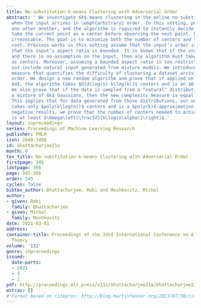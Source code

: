 ```yaml
---
title: No-substitution k-means Clustering with Adversarial Order
abstract: ' We investigate $k$-means clustering in the online no-substitution setting
  when the input arrives in \emph{arbitrary} order. In this setting, points arrive
  one after another, and the algorithm is required to instantly decide whether to
  take the current point as a center before observing the next point. Decisions are
  irrevocable. The goal is to minimize both the number of centers and the $k$-means
  cost. Previous works in this setting assume that the input’s order is random, or
  that the input’s aspect ratio is bounded. It is known that if the order is arbitrary
  and there is no assumption on the input, then any algorithm must take all points
  as centers. Moreover, assuming a bounded aspect ratio is too restrictive — it does
  not include natural input generated from mixture models. We introduce a new complexity
  measure that quantifies the difficulty of clustering a dataset arriving in arbitrary
  order. We design a new random algorithm and prove that if applied on data with complexity
  $d$, the algorithm takes $O(d\log(n) k\log(k))$ centers and is an $O(k^3)$-approximation.
  We also prove that if the data is sampled from a “natural" distribution, such as
  a mixture of $k$ Gaussians, then the new complexity measure is equal to $O(k^2\log(n))$.
  This implies that for data generated from those distributions, our new algorithm
  takes only $poly(k\log(n))$ centers and is a $poly(k)$-approximation. In terms of
  negative results, we prove that the number of centers needed to achieve an $\alpha$-approximation
  is at least $\Omega\left(\frac{d}{k\log(n\alpha)}\right)$.'
layout: inproceedings
series: Proceedings of Machine Learning Research
publisher: PMLR
issn: 2640-3498
id: bhattacharjee21a
month: 0
tex_title: No-substitution k-means Clustering with Adversarial Order
firstpage: 345
lastpage: 366
page: 345-366
order: 345
cycles: false
bibtex_author: Bhattacharjee, Robi and Moshkovitz, Michal
author:
- given: Robi
  family: Bhattacharjee
- given: Michal
  family: Moshkovitz
date: 2021-03-01
address: 
container-title: Proceedings of the 32nd International Conference on Algorithmic Learning
  Theory
volume: '132'
genre: inproceedings
issued:
  date-parts:
  - 2021
  - 3
  - 1
pdf: http://proceedings.mlr.press/v132/bhattacharjee21a/bhattacharjee21a.pdf
extras: []
# Format based on citeproc: http://blog.martinfenner.org/2013/07/30/citeproc-yaml-for-bibliographies/
---
```


